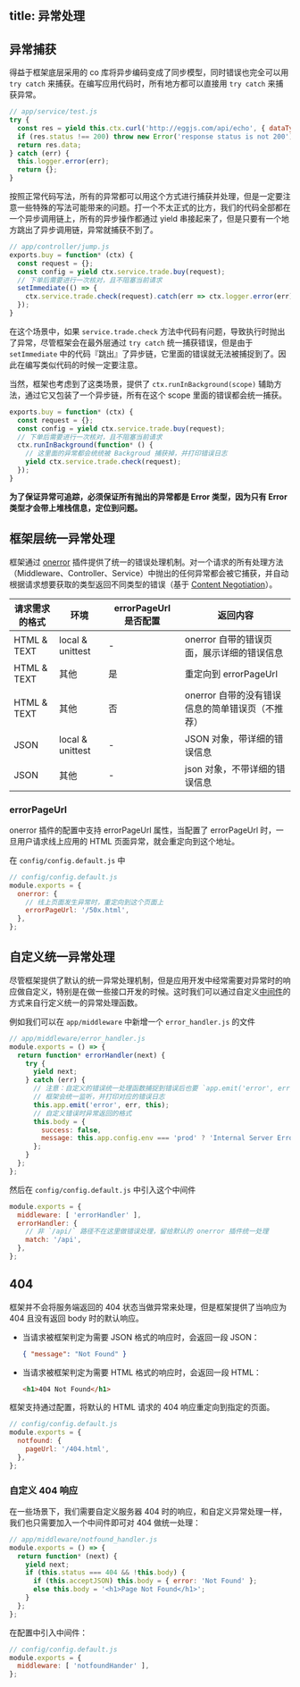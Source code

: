 title: 异常处理
---

## 异常捕获

得益于框架底层采用的 co 库将异步编码变成了同步模型，同时错误也完全可以用 `try catch` 来捕获。在编写应用代码时，所有地方都可以直接用 `try catch` 来捕获异常。

```js
// app/service/test.js
try {
  const res = yield this.ctx.curl('http://eggjs.com/api/echo', { dataType: 'json' });
  if (res.status !== 200) throw new Error('response status is not 200');
  return res.data;
} catch (err) {
  this.logger.error(err);
  return {};
}
```

按照正常代码写法，所有的异常都可以用这个方式进行捕获并处理，但是一定要注意一些特殊的写法可能带来的问题。打一个不太正式的比方，我们的代码全部都在一个异步调用链上，所有的异步操作都通过 yield 串接起来了，但是只要有一个地方跳出了异步调用链，异常就捕获不到了。

```js
// app/controller/jump.js
exports.buy = function* (ctx) {
  const request = {};
  const config = yield ctx.service.trade.buy(request);
  // 下单后需要进行一次核对，且不阻塞当前请求
  setImmediate(() => {
    ctx.service.trade.check(request).catch(err => ctx.logger.error(err));
  });
}
```

在这个场景中，如果 `service.trade.check` 方法中代码有问题，导致执行时抛出了异常，尽管框架会在最外层通过 `try catch` 统一捕获错误，但是由于 `setImmediate` 中的代码『跳出』了异步链，它里面的错误就无法被捕捉到了。因此在编写类似代码的时候一定要注意。

当然，框架也考虑到了这类场景，提供了 `ctx.runInBackground(scope)` 辅助方法，通过它又包装了一个异步链，所有在这个 scope 里面的错误都会统一捕获。

```js
exports.buy = function* (ctx) {
  const request = {};
  const config = yield ctx.service.trade.buy(request);
  // 下单后需要进行一次核对，且不阻塞当前请求
  ctx.runInBackground(function* () {
    // 这里面的异常都会统统被 Backgroud 捕获掉，并打印错误日志
    yield ctx.service.trade.check(request);
  });
}
```

**为了保证异常可追踪，必须保证所有抛出的异常都是 Error 类型，因为只有 Error 类型才会带上堆栈信息，定位到问题。**

## 框架层统一异常处理

框架通过 [onerror](https://github.com/eggjs/egg-onerror) 插件提供了统一的错误处理机制。对一个请求的所有处理方法（Middleware、Controller、Service）中抛出的任何异常都会被它捕获，并自动根据请求想要获取的类型返回不同类型的错误（基于 [Content Negotiation](https://tools.ietf.org/html/rfc7231#section-5.3.2)）。

| 请求需求的格式 | 环境 | errorPageUrl 是否配置 | 返回内容 |
|-------------|------|----------------------|--------|
| HTML & TEXT | local & unittest | - | onerror 自带的错误页面，展示详细的错误信息 |
| HTML & TEXT | 其他 | 是 | 重定向到 errorPageUrl |
| HTML & TEXT | 其他 | 否 | onerror 自带的没有错误信息的简单错误页（不推荐） |
| JSON | local & unittest | - | JSON 对象，带详细的错误信息 |
| JSON | 其他 | - | json 对象，不带详细的错误信息 |

### errorPageUrl

onerror 插件的配置中支持 errorPageUrl 属性，当配置了 errorPageUrl 时，一旦用户请求线上应用的 HTML 页面异常，就会重定向到这个地址。

在 `config/config.default.js` 中

```js
// config/config.default.js
module.exports = {
  onerror: {
    // 线上页面发生异常时，重定向到这个页面上
    errorPageUrl: '/50x.html',
  },
};
```

## 自定义统一异常处理

尽管框架提供了默认的统一异常处理机制，但是应用开发中经常需要对异常时的响应做自定义，特别是在做一些接口开发的时候。这时我们可以通过自定义[中间件](../basics/middleware.md)的方式来自行定义统一的异常处理函数。

例如我们可以在 `app/middleware` 中新增一个 `error_handler.js` 的文件

```js
// app/middleware/error_handler.js
module.exports = () => {
  return function* errorHandler(next) {
    try {
      yield next;
    } catch (err) {
      // 注意：自定义的错误统一处理函数捕捉到错误后也要 `app.emit('error', err, this)`
      // 框架会统一监听，并打印对应的错误日志
      this.app.emit('error', err, this);
      // 自定义错误时异常返回的格式
      this.body = {
        success: false,
        message: this.app.config.env === 'prod' ? 'Internal Server Error' : err.message,
      };
    }
  };
};
```

然后在 `config/config.default.js` 中引入这个中间件

```js
module.exports = {
  middleware: [ 'errorHandler' ],
  errorHandler: {
    // 非 `/api/` 路径不在这里做错误处理，留给默认的 onerror 插件统一处理
    match: '/api',
  },
};
```

## 404

框架并不会将服务端返回的 404 状态当做异常来处理，但是框架提供了当响应为 404 且没有返回 body 时的默认响应。

- 当请求被框架判定为需要 JSON 格式的响应时，会返回一段 JSON：

  ```json
  { "message": "Not Found" }
  ```

- 当请求被框架判定为需要 HTML 格式的响应时，会返回一段 HTML：

  ```html
  <h1>404 Not Found</h1>
  ```

框架支持通过配置，将默认的 HTML 请求的 404 响应重定向到指定的页面。

```js
// config/config.default.js
module.exports = {
  notfound: {
    pageUrl: '/404.html',
  },
};
```

### 自定义 404 响应

在一些场景下，我们需要自定义服务器 404 时的响应，和自定义异常处理一样，我们也只需要加入一个中间件即可对 404 做统一处理：

```js
// app/middleware/notfound_handler.js
module.exports = () => {
  return function* (next) {
    yield next;
    if (this.status === 404 && !this.body) {
      if (this.acceptJSON) this.body = { error: 'Not Found' };
      else this.body = '<h1>Page Not Found</h1>';
    }
  };
};
```

在配置中引入中间件：

```js
// config/config.default.js
module.exports = {
  middleware: [ 'notfoundHander' ],
};
```
